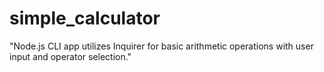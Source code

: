 # simple_calculator
"Node.js CLI app utilizes Inquirer for basic arithmetic operations with user input and operator selection."
